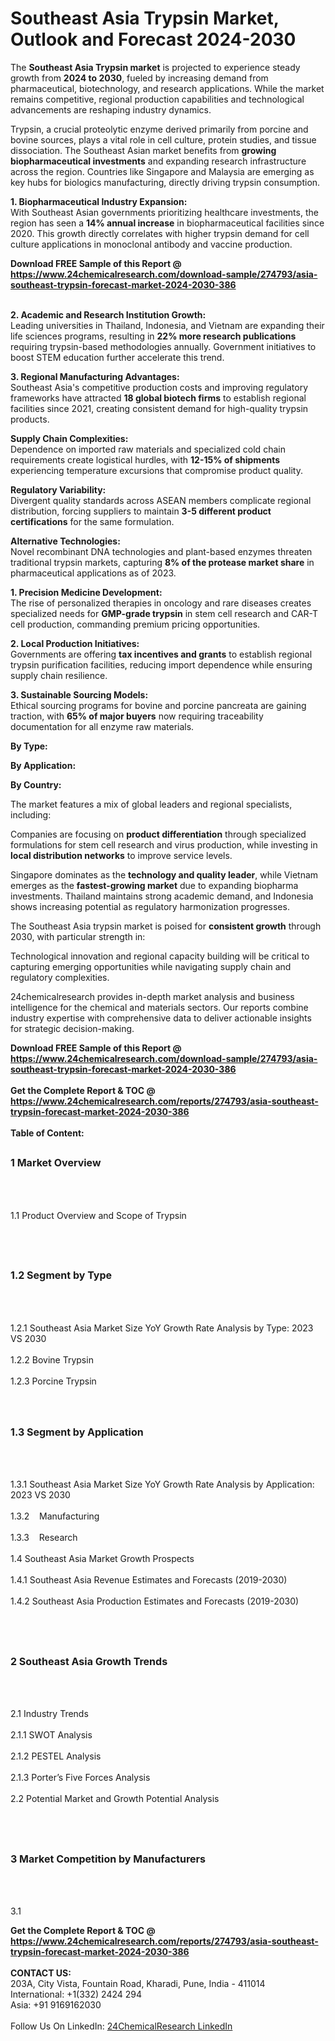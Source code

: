 <h1>Southeast Asia Trypsin Market, Outlook and Forecast 2024-2030</h1><p>The <strong>Southeast Asia Trypsin market</strong> is projected to experience steady growth from <strong>2024 to 2030</strong>, fueled by increasing demand from pharmaceutical, biotechnology, and research applications. While the market remains competitive, regional production capabilities and technological advancements are reshaping industry dynamics.</p><p>Trypsin, a crucial proteolytic enzyme derived primarily from porcine and bovine sources, plays a vital role in cell culture, protein studies, and tissue dissociation. The Southeast Asian market benefits from <strong>growing biopharmaceutical investments</strong> and expanding research infrastructure across the region. Countries like Singapore and Malaysia are emerging as key hubs for biologics manufacturing, directly driving trypsin consumption.</p><p><strong>1. Biopharmaceutical Industry Expansion:</strong><br>
With Southeast Asian governments prioritizing healthcare investments, the region has seen a <strong>14% annual increase</strong> in biopharmaceutical facilities since 2020. This growth directly correlates with higher trypsin demand for cell culture applications in monoclonal antibody and vaccine production.</p><div><b>Download FREE Sample of this Report @ 
            <a href="https://www.24chemicalresearch.com/download-sample/274793/asia-southeast-trypsin-forecast-market-2024-2030-386">
            https://www.24chemicalresearch.com/download-sample/274793/asia-southeast-trypsin-forecast-market-2024-2030-386</a></b></div><br><p><strong>2. Academic and Research Institution Growth:</strong><br>
Leading universities in Thailand, Indonesia, and Vietnam are expanding their life sciences programs, resulting in <strong>22% more research publications</strong> requiring trypsin-based methodologies annually. Government initiatives to boost STEM education further accelerate this trend.</p><p><strong>3. Regional Manufacturing Advantages:</strong><br>
Southeast Asia's competitive production costs and improving regulatory frameworks have attracted <strong>18 global biotech firms</strong> to establish regional facilities since 2021, creating consistent demand for high-quality trypsin products.</p><p><strong>Supply Chain Complexities:</strong><br>
Dependence on imported raw materials and specialized cold chain requirements create logistical hurdles, with <strong>12-15% of shipments</strong> experiencing temperature excursions that compromise product quality.</p><p><strong>Regulatory Variability:</strong><br>
Divergent quality standards across ASEAN members complicate regional distribution, forcing suppliers to maintain <strong>3-5 different product certifications</strong> for the same formulation.</p><p><strong>Alternative Technologies:</strong><br>
Novel recombinant DNA technologies and plant-based enzymes threaten traditional trypsin markets, capturing <strong>8% of the protease market share</strong> in pharmaceutical applications as of 2023.</p><p><strong>1. Precision Medicine Development:</strong><br>
The rise of personalized therapies in oncology and rare diseases creates specialized needs for <strong>GMP-grade trypsin</strong> in stem cell research and CAR-T cell production, commanding premium pricing opportunities.</p><p><strong>2. Local Production Initiatives:</strong><br>
Governments are offering <strong>tax incentives and grants</strong> to establish regional trypsin purification facilities, reducing import dependence while ensuring supply chain resilience.</p><p><strong>3. Sustainable Sourcing Models:</strong><br>
Ethical sourcing programs for bovine and porcine pancreata are gaining traction, with <strong>65% of major buyers</strong> now requiring traceability documentation for all enzyme raw materials.</p><p><strong>By Type:</strong></p><p><strong>By Application:</strong></p><p><strong>By Country:</strong></p><p>The market features a mix of global leaders and regional specialists, including:</p><p>Companies are focusing on <strong>product differentiation</strong> through specialized formulations for stem cell research and virus production, while investing in <strong>local distribution networks</strong> to improve service levels.</p><p>Singapore dominates as the <strong>technology and quality leader</strong>, while Vietnam emerges as the <strong>fastest-growing market</strong> due to expanding biopharma investments. Thailand maintains strong academic demand, and Indonesia shows increasing potential as regulatory harmonization progresses.</p><p>The Southeast Asia trypsin market is poised for <strong>consistent growth</strong> through 2030, with particular strength in:</p><p>Technological innovation and regional capacity building will be critical to capturing emerging opportunities while navigating supply chain and regulatory complexities.</p><p>24chemicalresearch provides in-depth market analysis and business intelligence for the chemical and materials sectors. Our reports combine industry expertise with comprehensive data to deliver actionable insights for strategic decision-making.</p><div><b>Download FREE Sample of this Report @ 
            <a href="https://www.24chemicalresearch.com/download-sample/274793/asia-southeast-trypsin-forecast-market-2024-2030-386">
            https://www.24chemicalresearch.com/download-sample/274793/asia-southeast-trypsin-forecast-market-2024-2030-386</a></b></div><br><div><b>Get the Complete Report & TOC @ 
            <a href="https://www.24chemicalresearch.com/reports/274793/asia-southeast-trypsin-forecast-market-2024-2030-386">
            https://www.24chemicalresearch.com/reports/274793/asia-southeast-trypsin-forecast-market-2024-2030-386</a></b></div><br>
            <b>Table of Content:</b><p><h2><span style="font-size:16px"><strong>1 Market Overview&nbsp;&nbsp; &nbsp;</strong></span></h2><br />
<br />
<p>1.1 Product Overview and Scope of Trypsin&nbsp;</p><br />
<br />
<h2><strong><span style="font-size:16px">1.2 Segment by Type&nbsp;&nbsp; &nbsp;</span></strong></h2><br />
<br />
<p>1.2.1 Southeast Asia Market Size YoY Growth Rate Analysis by Type: 2023 VS 2030&nbsp;&nbsp; &nbsp;<br /><br />
1.2.2 Bovine Trypsin&nbsp;&nbsp; &nbsp;<br /><br />
1.2.3 Porcine Trypsin<br /><br />
<br />
<h2><span style="font-size:16px"><strong>1.3 Segment by Application&nbsp;&nbsp;</strong></span></h2><br />
<br />
<p>1.3.1 Southeast Asia Market Size YoY Growth Rate Analysis by Application: 2023 VS 2030&nbsp;&nbsp; &nbsp;<br /><br />
1.3.2&nbsp;&nbsp; &nbsp;Manufacturing<br /><br />
1.3.3&nbsp;&nbsp; &nbsp;Research<br /><br />
1.4 Southeast Asia Market Growth Prospects&nbsp;&nbsp; &nbsp;<br /><br />
1.4.1 Southeast Asia Revenue Estimates and Forecasts (2019-2030)&nbsp;&nbsp; &nbsp;<br /><br />
1.4.2 Southeast Asia Production Estimates and Forecasts (2019-2030)&nbsp;&nbsp;</p><br />
<br />
<h2><span style="font-size:16px"><strong>2 Southeast Asia Growth Trends&nbsp;&nbsp; &nbsp;</strong></span></h2><br />
<br />
<p>2.1 Industry Trends&nbsp;&nbsp; &nbsp;<br /><br />
2.1.1 SWOT Analysis&nbsp;&nbsp; &nbsp;<br /><br />
2.1.2 PESTEL Analysis&nbsp;&nbsp; &nbsp;<br /><br />
2.1.3 Porter&rsquo;s Five Forces Analysis&nbsp;&nbsp; &nbsp;<br /><br />
2.2 Potential Market and Growth Potential Analysis&nbsp;&nbsp; &nbsp;</p><br />
<br />
<h2><span style="font-size:16px"><strong>3 Market Competition by Manufacturers&nbsp;&nbsp; </strong> </span></h2><br />
<br />
<p>3.1</p><div><b>Get the Complete Report & TOC @ 
            <a href="https://www.24chemicalresearch.com/reports/274793/asia-southeast-trypsin-forecast-market-2024-2030-386">
            https://www.24chemicalresearch.com/reports/274793/asia-southeast-trypsin-forecast-market-2024-2030-386</a></b></div><br><b>CONTACT US:</b><br>
            203A, City Vista, Fountain Road, Kharadi, Pune, India - 411014<br>
            International: +1(332) 2424 294<br>
            Asia: +91 9169162030 <br><br>
            Follow Us On LinkedIn: <a href="https://www.linkedin.com/company/24chemicalresearch/">24ChemicalResearch LinkedIn</a>